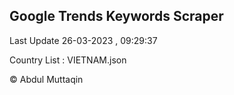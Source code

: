 

## Google Trends Keywords Scraper 
 
Last Update 26-03-2023 , 09:29:37

Country List :
VIETNAM.json



© Abdul Muttaqin 
